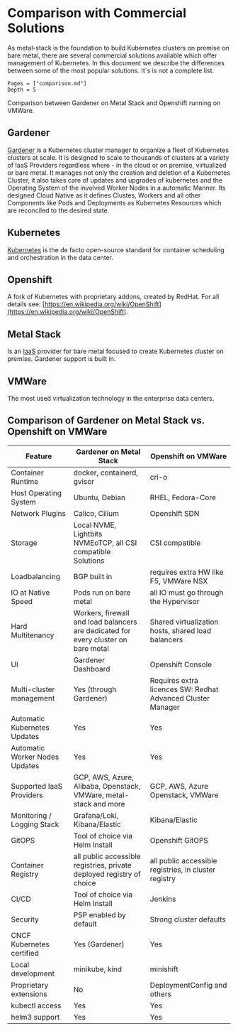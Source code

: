 # Comparison with Commercial Solutions

As metal-stack is the foundation to build Kubernetes clusters on premise on bare metal, there are several commercial solutions available which offer management of Kubernetes.
In this document we describe the differences between some of the most popular solutions. It´s is not a complete list.

```@contents
Pages = ["comparison.md"]
Depth = 5
```

Comparison between Gardener on Metal Stack and Openshift running on VMWare.

## Gardener

[Gardener](https://gardener.cloud) is a Kubernetes cluster manager to organize a fleet of Kubernetes clusters at scale. It is designed to scale to thousands of clusters at a variety of IaaS Providers regardless where - in the cloud or on premise, virtualized or bare metal.
It manages not only the creation and deletion of a Kubernetes Cluster, it also takes care of updates and upgrades of kubernetes and the Operating System of the involved Worker Nodes in a automatic Manner. Its designed Cloud Native as it defines Clustes, Workers and all other Components like Pods and Deployments as Kubernetes Resources which are reconciled to the desired state.

## Kubernetes

[Kubernetes](https://kubernetes.io) is the de facto open-source standard for container scheduling and orchestration in the data center.

## Openshift

A fork of Kubernetes with proprietary addons, created by RedHat. For all details see: [https://en.wikipedia.org/wiki/OpenShift](https://en.wikipedia.org/wiki/OpenShift).

## Metal Stack

Is an [IaaS](https://en.wikipedia.org/wiki/Infrastructure_as_a_service) provider for bare metal focused to create Kubernetes cluster on premise. Gardener support is built in.

## VMWare

The most used virtualization technology in the enterprise data centers.

## Comparison of Gardener on Metal Stack vs. Openshift on VMWare

| Feature                        | Gardener on Metal Stack                                                            | Openshift on VMWare                                         |
|--------------------------------|------------------------------------------------------------------------------------|-------------------------------------------------------------|
| Container Runtime              | docker, containerd, gvisor                                                         | cri-o                                                       |
| Host Operating System          | Ubuntu, Debian                                                                     | RHEL, Fedora-Core                                           |
| Network Plugins                | Calico, Cilium                                                                     | Openshift SDN                                               |
| Storage                        | Local NVME, Lightbits NVMEoTCP, all CSI compatible Solutions                       | CSI compatible                                              |
| Loadbalancing                  | BGP built in                                                                       | requires extra HW like F5, VMWare NSX                       |
| IO at Native Speed             | Pods run on bare metal                                                             | all IO must go through the Hypervisor                       |
| Hard Multitenancy              | Workers, firewall and load balancers are dedicated for every cluster on bare metal | Shared virtualization hosts, shared load balancers          |
| UI                             | Gardener Dashboard                                                                 | Openshift Console                                           |
| Multi-cluster management       | Yes (through Gardener)                                                             | Requires extra licences SW: Redhat Advanced Cluster Manager |
| Automatic Kubernetes Updates   | Yes                                                                                | Yes                                                         |
| Automatic Worker Nodes Updates | Yes                                                                                | Yes                                                         |
| Supported IaaS Providers       | GCP, AWS, Azure, Alibaba, Openstack, VMWare, metal-stack and more                  | GCP, AWS, Azure Openstack, VMWare                           |
| Monitoring / Logging Stack     | Grafana/Loki, Kibana/Elastic                                                       | Kibana/Elastic                                              |
| GitOPS                         | Tool of choice via Helm Install                                                    | Openshift GitOPS                                            |
| Container Registry             | all public accessible registries, private deployed registry of choice              | all public accessible registries, in cluster registry       |
| CI/CD                          | Tool of choice via Helm Install                                                    | Jenkins                                                     |
| Security                       | PSP enabled by default                                                             | Strong cluster defaults                                     |
| CNCF Kubernetes certified      | Yes (Gardener)                                                                     | Yes                                                         |
| Local development              | minikube, kind                                                                     | minishift                                                   |
| Proprietary extensions         | No                                                                                 | DeploymentConfig and others                                 |
| kubectl access                 | Yes                                                                                | Yes                                                         |
| helm3 support                  | Yes                                                                                | Yes                                                         |

